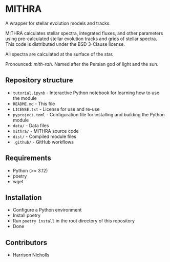 # MITHRA
A wrapper for stellar evolution models and tracks. 

MITHRA calculates stellar spectra, integrated fluxes, and other parameters using pre-calculated stellar evolution tracks and grids of stellar spectra.
This code is distributed under the BSD 3-Clause license.

All spectra are calculated at the surface of the star.

Pronounced: *mith*-*rah*. Named after the Persian god of light and the sun.

## Repository structure 
* `tutorial.ipynb`  - Interactive Python notebook for learning how to use the module
* `README.md`       - This file
* `LICENSE.txt`     - License for use and re-use
* `pyproject.toml`  - Configuration file for installing and building the Python module
* `data/`           - Data files
* `mithra/`         - MITHRA source code
* `dist/`           - Compiled module files
* `.github/`        - GitHub workflows


## Requirements
* Python (>= 3.12)
* poetry
* wget

## Installation
* Configure a Python environment 
* Install poetry
* Run `poetry install` in the root directory of this repository
* Done

## Contributors
* Harrison Nicholls

